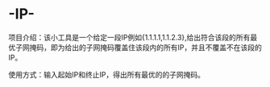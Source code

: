# -IP-
项目介绍：该小工具是一个给定一段IP例如{1.1.1.1,1.1.2.3},给出符合该段的所有最优子网掩码，即为给出的子网掩码覆盖住该段内的所有IP，并且不覆盖不在该段的IP。

使用方式：输入起始IP和终止IP，得出所有最优的的子网掩码。
